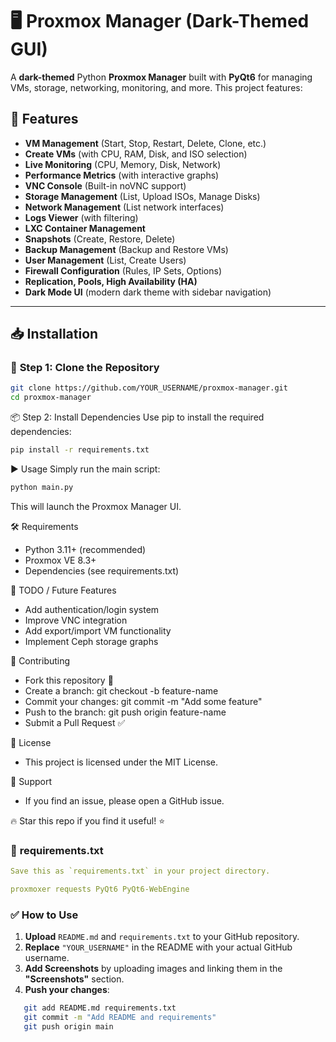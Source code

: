 # 🖥️ Proxmox Manager (Dark-Themed GUI)

A **dark-themed** Python **Proxmox Manager** built with **PyQt6** for managing VMs, storage, networking, monitoring, and more. This project features:

## 🚀 Features
- **VM Management** (Start, Stop, Restart, Delete, Clone, etc.)
- **Create VMs** (with CPU, RAM, Disk, and ISO selection)
- **Live Monitoring** (CPU, Memory, Disk, Network)
- **Performance Metrics** (with interactive graphs)
- **VNC Console** (Built-in noVNC support)
- **Storage Management** (List, Upload ISOs, Manage Disks)
- **Network Management** (List network interfaces)
- **Logs Viewer** (with filtering)
- **LXC Container Management**
- **Snapshots** (Create, Restore, Delete)
- **Backup Management** (Backup and Restore VMs)
- **User Management** (List, Create Users)
- **Firewall Configuration** (Rules, IP Sets, Options)
- **Replication, Pools, High Availability (HA)**
- **Dark Mode UI** (modern dark theme with sidebar navigation)

---

## 📥 Installation

### 🔧 **Step 1: Clone the Repository**
```bash
git clone https://github.com/YOUR_USERNAME/proxmox-manager.git
cd proxmox-manager
```

📦 Step 2: Install Dependencies
Use pip to install the required dependencies:
```bash
pip install -r requirements.txt
```

▶️ Usage
Simply run the main script:

```bash
python main.py
```

This will launch the Proxmox Manager UI.

🛠️ Requirements
- Python 3.11+ (recommended)
- Proxmox VE 8.3+
- Dependencies (see requirements.txt)

📝 TODO / Future Features
- Add authentication/login system
- Improve VNC integration
- Add export/import VM functionality
- Implement Ceph storage graphs

🤝 Contributing
- Fork this repository 🍴
- Create a branch: git checkout -b feature-name
- Commit your changes: git commit -m "Add some feature"
- Push to the branch: git push origin feature-name
- Submit a Pull Request ✅

📜 License
- This project is licensed under the MIT License.

💬 Support
- If you find an issue, please open a GitHub issue.

🔥 Star this repo if you find it useful! ⭐

### 📄 **requirements.txt**
```yaml
Save this as `requirements.txt` in your project directory.

proxmoxer requests PyQt6 PyQt6-WebEngine
```

### ✅ **How to Use**
1. **Upload** `README.md` and `requirements.txt` to your GitHub repository.
2. **Replace** `"YOUR_USERNAME"` in the README with your actual GitHub username.
3. **Add Screenshots** by uploading images and linking them in the **"Screenshots"** section.
4. **Push your changes**:

```bash
   git add README.md requirements.txt
   git commit -m "Add README and requirements"
   git push origin main
```

